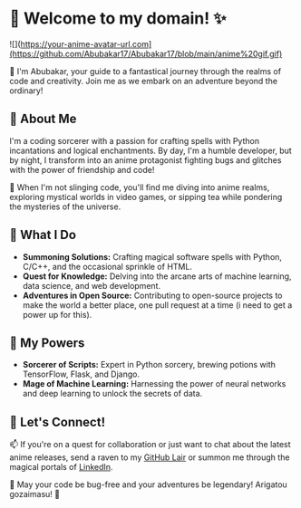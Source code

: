
# 🌟 Welcome to my domain! ✨

![](https://your-anime-avatar-url.com](https://github.com/Abubakar17/Abubakar17/blob/main/anime%20gif.gif)

👋 I'm Abubakar, your guide to a fantastical journey through the realms of code and creativity. Join me as we embark on an adventure beyond the ordinary!

## 🌌 About Me

I'm a coding sorcerer with a passion for crafting spells with Python incantations and logical enchantments. By day, I'm a humble developer, but by night, I transform into an anime protagonist fighting bugs and glitches with the power of friendship and code!

🎨 When I'm not slinging code, you'll find me diving into anime realms, exploring mystical worlds in video games, or sipping tea while pondering the mysteries of the universe.

## 🚀 What I Do

- **Summoning Solutions:** Crafting magical software spells with Python, C/C++, and the occasional sprinkle of HTML.
- **Quest for Knowledge:** Delving into the arcane arts of machine learning, data science, and web development.
- **Adventures in Open Source:** Contributing to open-source projects to make the world a better place, one pull request at a time (i need to get a power up for this).

## 🌟 My Powers

- **Sorcerer of Scripts:** Expert in Python sorcery, brewing potions with TensorFlow, Flask, and Django.
- **Mage of Machine Learning:** Harnessing the power of neural networks and deep learning to unlock the secrets of data.

## 🌈 Let's Connect!

📫 If you're on a quest for collaboration or just want to chat about the latest anime releases, send a raven to my [GitHub Lair](https://github.com/Abubakar17) or summon me through the magical portals of [LinkedIn](https://www.linkedin.com/in/s-m-abubakar/).


🌟 May your code be bug-free and your adventures be legendary! Arigatou gozaimasu! 🌟


<!--
**Abubakar17/Abubakar17** is a ✨ _special_ ✨ repository because its `README.md` (this file) appears on your GitHub profile.

Here are some ideas to get you started:

- 🔭 I’m currently working on ...
- 🌱 I’m currently learning ...
- 👯 I’m looking to collaborate on ...
- 🤔 I’m looking for help with ...
- 💬 Ask me about ...
- 📫 How to reach me: ...
- 😄 Pronouns: ...
- ⚡ Fun fact: ...
-->
